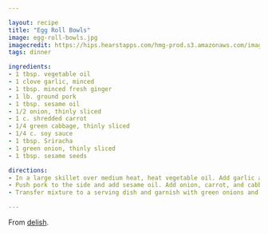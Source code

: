 ```yaml
---

layout: recipe
title: "Egg Roll Bowls"
image: egg-roll-bowls.jpg
imagecredit: https://hips.hearstapps.com/hmg-prod.s3.amazonaws.com/images/190319-egg-roll-bowls-261-1554235668.jpg
tags: dinner

ingredients:
- 1 tbsp. vegetable oil
- 1 clove garlic, minced
- 1 tbsp. minced fresh ginger
- 1 lb. ground pork
- 1 tbsp. sesame oil
- 1/2 onion, thinly sliced
- 1 c. shredded carrot
- 1/4 green cabbage, thinly sliced
- 1/4 c. soy sauce
- 1 tbsp. Sriracha
- 1 green onion, thinly sliced
- 1 tbsp. sesame seeds

directions:
- In a large skillet over medium heat, heat vegetable oil. Add garlic and ginger and cook until fragrant, 1 to 2 minutes. Add pork and cook until no pink remains.
- Push pork to the side and add sesame oil. Add onion, carrot, and cabbage. Stir to combine with meat and add soy sauce and Sriracha. Cook until cabbage is tender, 5 to 8 minutes.
- Transfer mixture to a serving dish and garnish with green onions and sesame seeds. Serve.

---
```


From [delish](https://www.delish.com/cooking/recipe-ideas/recipes/a56236/egg-roll-bowls-recipe/).

